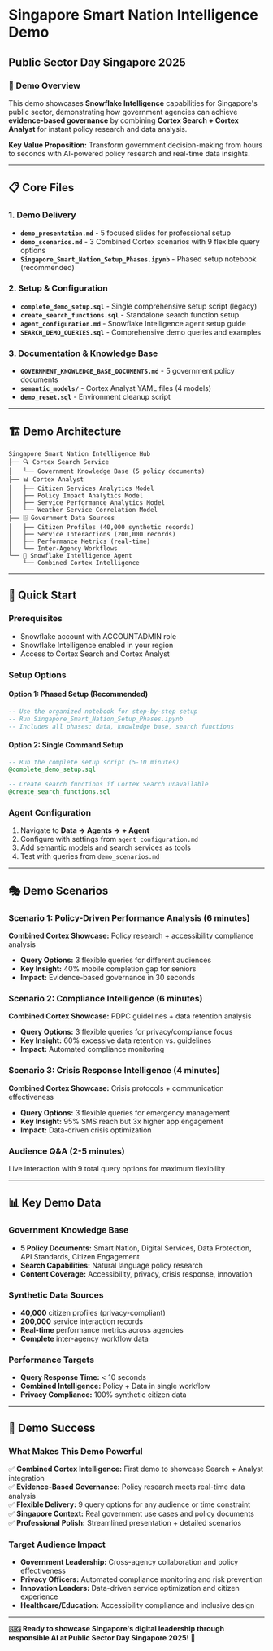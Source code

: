 # Singapore Smart Nation Intelligence Demo
## Public Sector Day Singapore 2025

### 🎯 Demo Overview
This demo showcases **Snowflake Intelligence** capabilities for Singapore's public sector, demonstrating how government agencies can achieve **evidence-based governance** by combining **Cortex Search + Cortex Analyst** for instant policy research and data analysis.

**Key Value Proposition:** Transform government decision-making from hours to seconds with AI-powered policy research and real-time data insights.

---

## 📋 Core Files

### 1. Demo Delivery
- **`demo_presentation.md`** - 5 focused slides for professional setup
- **`demo_scenarios.md`** - 3 Combined Cortex scenarios with 9 flexible query options
- **`Singapore_Smart_Nation_Setup_Phases.ipynb`** - Phased setup notebook (recommended)

### 2. Setup & Configuration
- **`complete_demo_setup.sql`** - Single comprehensive setup script (legacy)
- **`create_search_functions.sql`** - Standalone search function setup
- **`agent_configuration.md`** - Snowflake Intelligence agent setup guide
- **`SEARCH_DEMO_QUERIES.sql`** - Comprehensive demo queries and examples

### 3. Documentation & Knowledge Base
- **`GOVERNMENT_KNOWLEDGE_BASE_DOCUMENTS.md`** - 5 government policy documents
- **`semantic_models/`** - Cortex Analyst YAML files (4 models)
- **`demo_reset.sql`** - Environment cleanup script

---

## 🏗️ Demo Architecture

```
Singapore Smart Nation Intelligence Hub
├── 🔍 Cortex Search Service
│   └── Government Knowledge Base (5 policy documents)
├── 📊 Cortex Analyst 
│   ├── Citizen Services Analytics Model
│   ├── Policy Impact Analytics Model
│   ├── Service Performance Analytics Model
│   └── Weather Service Correlation Model
├── 🗄️ Government Data Sources
│   ├── Citizen Profiles (40,000 synthetic records)
│   ├── Service Interactions (200,000 records)
│   ├── Performance Metrics (real-time)
│   └── Inter-Agency Workflows
└── 🤖 Snowflake Intelligence Agent
    └── Combined Cortex Intelligence
```

---

## 🚀 Quick Start

### Prerequisites
- Snowflake account with ACCOUNTADMIN role
- Snowflake Intelligence enabled in your region
- Access to Cortex Search and Cortex Analyst

### Setup Options

#### Option 1: Phased Setup (Recommended)
```sql
-- Use the organized notebook for step-by-step setup
-- Run Singapore_Smart_Nation_Setup_Phases.ipynb
-- Includes all phases: data, knowledge base, search functions
```

#### Option 2: Single Command Setup
```sql
-- Run the complete setup script (5-10 minutes)
@complete_demo_setup.sql

-- Create search functions if Cortex Search unavailable
@create_search_functions.sql
```

### Agent Configuration
1. Navigate to **Data → Agents → + Agent**
2. Configure with settings from `agent_configuration.md`
3. Add semantic models and search services as tools
4. Test with queries from `demo_scenarios.md`

---

## 🎭 Demo Scenarios

### **Scenario 1: Policy-Driven Performance Analysis** (6 minutes)
**Combined Cortex Showcase:** Policy research + accessibility compliance analysis
- **Query Options:** 3 flexible queries for different audiences
- **Key Insight:** 40% mobile completion gap for seniors
- **Impact:** Evidence-based governance in 30 seconds

### **Scenario 2: Compliance Intelligence** (6 minutes)  
**Combined Cortex Showcase:** PDPC guidelines + data retention analysis
- **Query Options:** 3 flexible queries for privacy/compliance focus
- **Key Insight:** 60% excessive data retention vs. guidelines
- **Impact:** Automated compliance monitoring

### **Scenario 3: Crisis Response Intelligence** (4 minutes)
**Combined Cortex Showcase:** Crisis protocols + communication effectiveness
- **Query Options:** 3 flexible queries for emergency management
- **Key Insight:** 95% SMS reach but 3x higher app engagement
- **Impact:** Data-driven crisis optimization

### **Audience Q&A** (2-5 minutes)
Live interaction with 9 total query options for maximum flexibility

---

## 📊 Key Demo Data

### Government Knowledge Base
- **5 Policy Documents:** Smart Nation, Digital Services, Data Protection, API Standards, Citizen Engagement
- **Search Capabilities:** Natural language policy research
- **Content Coverage:** Accessibility, privacy, crisis response, innovation

### Synthetic Data Sources
- **40,000** citizen profiles (privacy-compliant)
- **200,000** service interaction records  
- **Real-time** performance metrics across agencies
- **Complete** inter-agency workflow data

### Performance Targets
- **Query Response Time:** < 10 seconds
- **Combined Intelligence:** Policy + Data in single workflow
- **Privacy Compliance:** 100% synthetic citizen data

---

## 🎯 Demo Success

### What Makes This Demo Powerful
✅ **Combined Cortex Intelligence:** First demo to showcase Search + Analyst integration  
✅ **Evidence-Based Governance:** Policy research meets real-time data analysis  
✅ **Flexible Delivery:** 9 query options for any audience or time constraint  
✅ **Singapore Context:** Real government use cases and policy documents  
✅ **Professional Polish:** Streamlined presentation + detailed scenarios  

### Target Audience Impact
- **Government Leadership:** Cross-agency collaboration and policy effectiveness
- **Privacy Officers:** Automated compliance monitoring and risk prevention  
- **Innovation Leaders:** Data-driven service optimization and citizen experience
- **Healthcare/Education:** Accessibility compliance and inclusive design

---

**🇸🇬 Ready to showcase Singapore's digital leadership through responsible AI at Public Sector Day Singapore 2025! 🚀**